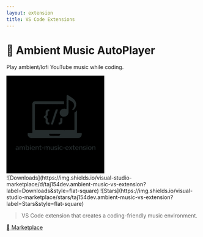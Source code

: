 ```yaml
---
layout: extension
title: VS Code Extensions
---
```


# 🎵 Ambient Music AutoPlayer

Play ambient/lofi YouTube music while coding.
<div class="banner-container">
<img src="/assets/images/ambient-music-banner.png" alt="Ambient Music Extension Banner" class="banner-image"  />
</div>
![Downloads](https://img.shields.io/visual-studio-marketplace/d/taj154dev.ambient-music-vs-extension?label=Downloads&style=flat-square) 
![Stars](https://img.shields.io/visual-studio-marketplace/stars/taj154dev.ambient-music-vs-extension?label=Stars&style=flat-square)

> VS Code extension that creates a coding-friendly music environment.

[🔗 Marketplace](https://marketplace.visualstudio.com/items?itemName=taj154dev.ambient-music-vs-extension)
